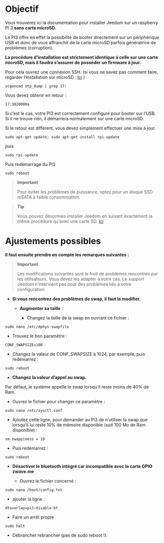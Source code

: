 Objectif 
========

Vous trouverez ici la documentation pour installer Jeedom sur un
raspberry PI 3 **sans carte microSD.**

Le PI3 offre en effet la possibilité de booter directement sur un
périphérique USB et donc de vous affranchir de la carte microSD parfois
génératrice de problèmes (corruption).

**La procédure d’installation est strictement identique à celle sur une
carte microSD, mais il faudra s’assurer de posséder un firmware à
jour.**

Pour cela ouvrez une connexion SSH. (si vous ne savez pas comment faire,
regarder l’installation sur microSD :
[Ici](https://jeedom.github.io/documentation/installation/fr_FR/index.html)
)

    vcgencmd otp_dump | grep 17:

Vous devez obtenir en retour :

    17:3020000a

Si c’est le cas, votre PI3 est correctement configuré pour booter sur
l’USB. Si il ne trouve rien, il démarrera normalement sur une carte
microSD.

Si le retour est différent, vous devez simplement effectuer une mise à
jour.

    sudo apt-get update; sudo apt-get install rpi-update

puis

    sudo rpi-update

Puis redémarrage du PI3

    sudo reboot

> **Important**
>
> Pour éviter les problèmes de puissance, optez pour un disque SSD mSATA
> à faible consommation.

> **Tip**
>
> Vous pouvez désormais installer Jeedom en suivant exactement la même
> procédure qu’avec une carte SD.
> [Ici](https://jeedom.github.io/documentation/installation/fr_FR/index.html)

Ajustements possibles 
=====================

**Il faut ensuite prendre en compte les remarques suivantes :**

> **Important**
>
> Les modifications suivantes sont le fruit de problèmes rencontrés par
> les utilisateurs. Vous devez les adapter à votre cas. Le support
> Jeedom n’intervient pas pour des problèmes liés à votre configuration.

-   **Si vous rencontrez des problèmes de swap, il faut la modifier.**

    -   **Augmenter sa taille** :

        -   Changez la taille de la swap en ouvrant ce fichier :

<!-- -->

    sudo nano /etc/dphys-swapfile

-   Trouvez le bon paramètre :

<!-- -->

    CONF_SWAPSIZE=100

-   Changez la valeur de CONF\_SWAPSIZE à 1024, par exemple, puis
    redémarrez :

<!-- -->

    sudo reboot

-   **Changez la valeur d’appel au swap.**

Par défaut, le système appelle le swap lorsqu’il reste moins de 40% de
Ram.

-   Ouvrez le fichier pour changer ce paramètre :

<!-- -->

    sudo nano /etc/sysctl.conf

-   Ajoutez cette ligne, pour demander au Pi3 de n’utiliser la swap que
    lorsqu’il lui reste 10% de mémoire disponible (soit 100 Mo de
    Ram disponible) :

<!-- -->

    vm.swappiness = 10

-   Puis redémarrez :

<!-- -->

    sudo reboot

-   **Désactiver le bluetooth intégré car incompatible avec la carte
    GPIO zwave.me**

    -   Ouvrez le fichier concerné :

<!-- -->

    sudo nano /boot/config.txt

-   ajouter la ligne :

<!-- -->

    dtoverlay=pi3-disable-bt

-   Faire un arrêt propre

<!-- -->

    sudo halt

-   Débrancher rebrancher (pas de sudo reboot !).


